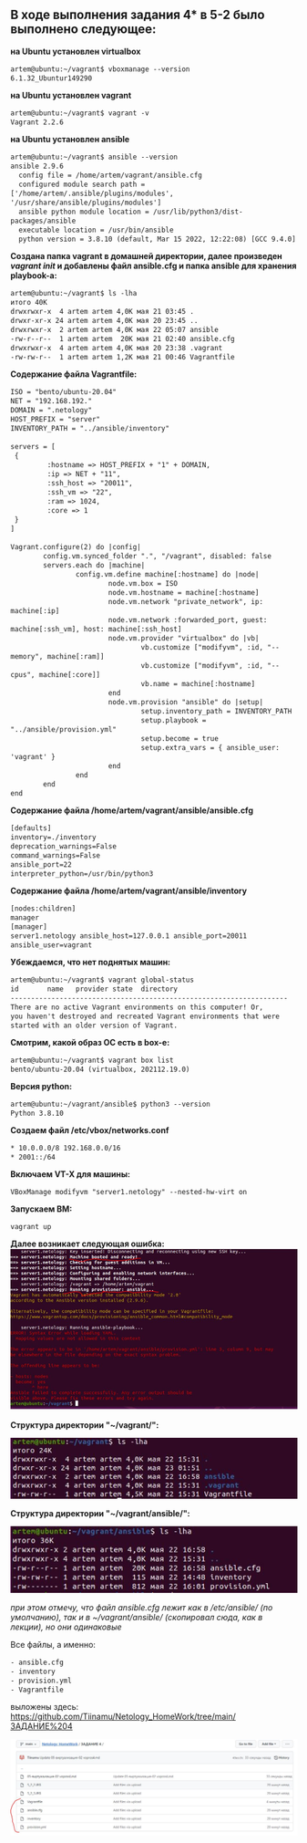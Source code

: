 ## В ходе выполнения задания 4* в 5-2  было выполнено следующее:

__на Ubuntu установлен virtualbox__
```
artem@ubuntu:~/vagrant$ vboxmanage --version
6.1.32_Ubuntur149290
```
__на Ubuntu установлен vagrant__
```
artem@ubuntu:~/vagrant$ vagrant -v
Vagrant 2.2.6
```



__на Ubuntu установлен ansible__
```
artem@ubuntu:~/vagrant$ ansible --version
ansible 2.9.6
  config file = /home/artem/vagrant/ansible.cfg
  configured module search path = ['/home/artem/.ansible/plugins/modules', '/usr/share/ansible/plugins/modules']
  ansible python module location = /usr/lib/python3/dist-packages/ansible
  executable location = /usr/bin/ansible
  python version = 3.8.10 (default, Mar 15 2022, 12:22:08) [GCC 9.4.0]
```

__Создана папка vagrant в домашней директории, далее произведен *vagrant init* и добавлены файл ansible.cfg и папка ansible для хранения playbook-а:__
```
artem@ubuntu:~/vagrant$ ls -lha
итого 40K
drwxrwxr-x  4 artem artem 4,0K мая 21 03:45 .
drwxr-xr-x 24 artem artem 4,0K мая 20 23:45 ..
drwxrwxr-x  2 artem artem 4,0K мая 22 05:07 ansible
-rw-r--r--  1 artem artem  20K мая 21 02:40 ansible.cfg
drwxrwxr-x  4 artem artem 4,0K мая 20 23:38 .vagrant
-rw-rw-r--  1 artem artem 1,2K мая 21 00:46 Vagrantfile
```

__Содержание файла Vagrantfile:__
```
ISO = "bento/ubuntu-20.04"
NET = "192.168.192."
DOMAIN = ".netology"
HOST_PREFIX = "server"
INVENTORY_PATH = "../ansible/inventory"

servers = [
 {
         :hostname => HOST_PREFIX + "1" + DOMAIN,
         :ip => NET + "11",
         :ssh_host => "20011",
         :ssh_vm => "22",
         :ram => 1024,
         :core => 1
 }
]

Vagrant.configure(2) do |config|
        config.vm.synced_folder ".", "/vagrant", disabled: false
        servers.each do |machine|
                config.vm.define machine[:hostname] do |node|
                        node.vm.box = ISO
                        node.vm.hostname = machine[:hostname]
                        node.vm.network "private_network", ip: machine[:ip]
                        node.vm.network :forwarded_port, guest: machine[:ssh_vm], host: machine[:ssh_host]
                        node.vm.provider "virtualbox" do |vb|
                                vb.customize ["modifyvm", :id, "--memory", machine[:ram]]
                                vb.customize ["modifyvm", :id, "--cpus", machine[:core]]
                                vb.name = machine[:hostname]
                        end
                        node.vm.provision "ansible" do |setup|
                                setup.inventory_path = INVENTORY_PATH
                                setup.playbook = "../ansible/provision.yml"
                                setup.become = true
                                setup.extra_vars = { ansible_user: 'vagrant' }
                        end
                end
        end
end
```

__Содержание файла /home/artem/vagrant/ansible/ansible.cfg__
```
[defaults]
inventory=./inventory
deprecation_warnings=False
command_warnings=False
ansible_port=22
interpreter_python=/usr/bin/python3
```

__Содержание файла /home/artem/vagrant/ansible/inventory__
```
[nodes:children]
manager
[manager]
server1.netology ansible_host=127.0.0.1 ansible_port=20011 ansible_user=vagrant
```

__Убеждаемся, что нет поднятых машин:__
```
artem@ubuntu:~/vagrant$ vagrant global-status 
id       name   provider state  directory                           
--------------------------------------------------------------------
There are no active Vagrant environments on this computer! Or,
you haven't destroyed and recreated Vagrant environments that were
started with an older version of Vagrant.
```

__Смотрим, какой образ ОС есть в box-е:__
```
artem@ubuntu:~/vagrant$ vagrant box list
bento/ubuntu-20.04 (virtualbox, 202112.19.0)
```

__Версия python:__
```
artem@ubuntu:~/vagrant/ansible$ python3 --version
Python 3.8.10
```

__Создаем файл /etc/vbox/networks.conf__
```
* 10.0.0.0/8 192.168.0.0/16
* 2001::/64
```

__Включаем VT-X для машины:__
```
VBoxManage modifyvm "server1.netology" --nested-hw-virt on
```

__Запускаем ВМ:__
```
vagrant up
```

__Далее возникает следующая ошибка:__
![5_2_1](../pictures/5_2_1.JPG)

__Структура директории "~/vagrant/":__

![5_2_2](../pictures/5_2_2.JPG)

__Структура директории "~/vagrant/ansible/":__

![5_2_3](../pictures/5_2_3.JPG)

*при этом отмечу, что файл ansible.cfg лежит как в /etc/ansible/ (по умолчанию), так и в ~/vagrant/ansible/ (скопировал сюда, как в лекции), но они одинаковые*

Все файлы, а именно:
```
- ansible.cfg
- inventory
- provision.yml
- Vagrantfile
```
выложены здесь: https://github.com/Tiinamu/Netology_HomeWork/tree/main/ЗАДАНИЕ%204

![5_2_4](../pictures/5_2_4.JPG)

